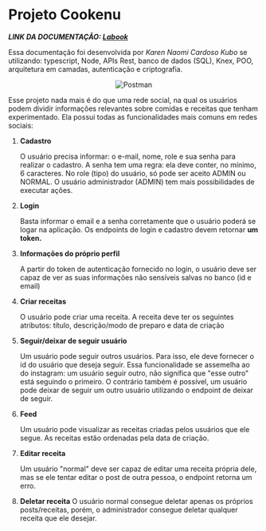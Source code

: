 # Projeto Cookenu

<strong><em>LINK DA DOCUMENTAÇÃO: [Labook](https://documenter.getpostman.com/view/20352445/UzBvFNpQ)</em></strong>

Essa documentação foi desenvolvida por <em>Karen Naomi Cardoso Kubo </em> se utilizando: typescript, Node, APIs Rest, banco de dados (SQL), Knex, POO, arquitetura em camadas, autenticação e criptografia.

<div align="center">
    <img src="https://user-images.githubusercontent.com/98588790/182391499-9f42b05d-30ce-4760-91e4-d8e0199363c6.png" alt="Postman"/>
</div>

Esse projeto nada mais é do que uma rede social, na qual os usuários podem dividir informações relevantes sobre comidas e receitas que tenham experimentado. Ela possui todas as funcionalidades mais comuns em redes sociais:

1. **Cadastro**
    
   O usuário precisa informar: o e-mail, nome, role e sua senha para realizar o cadastro. A senha tem uma regra: ela deve conter, no mínimo, 6 caracteres. No role (tipo) do usuário, só pode ser aceito ADMIN ou NORMAL. O usuário administrador (ADMIN) tem mais possibilidades de executar ações.
    
2. **Login**
    
    Basta informar o email e a senha corretamente que o usuário poderá se logar na aplicação. Os endpoints de login e cadastro devem retornar **um** **token.**
    
3. **Informações do próprio perfil**
    
    A partir do token de autenticação fornecido no login, o usuário deve ser capaz de ver as suas informações não sensíveis salvas no banco (id e email)
    
4. **Criar receitas**
    
    O usuário pode criar uma receita. A receita deve ter os seguintes atributos: título, descrição/modo de preparo e data de criação
    
5. **Seguir/deixar de seguir usuário**
    
    Um usuário pode seguir outros usuários. Para isso, ele deve fornecer o id do usuário que deseja seguir. Essa funcionalidade se assemelha ao do instagram: um usuário seguir outro, não significa que "esse outro" está seguindo o primeiro. O contrário também é possível, um usuário pode deixar de seguir um outro usuário utilizando o endpoint de deixar de seguir.
    
6. **Feed**
    
    Um usuário pode visualizar as receitas criadas pelos usuários que ele segue. As receitas estão ordenadas pela data de criação.

7. **Editar receita**

    Um usuário "normal" deve ser capaz de editar uma receita própria dele, mas se ele tentar editar o post de outra pessoa, o endpoint retorna um erro.
    
8. **Deletar receita**
    O usuário normal consegue deletar apenas os próprios posts/receitas, porém, o administrador consegue deletar qualquer receita que ele desejar.
